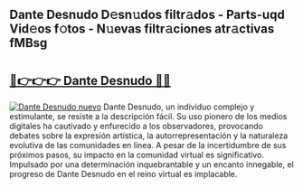 ## Dante Desnudo D𝚎sn𝚞dos filtr𝚊dos - Parts-uqd Vid𝚎os f𝚘tos - N𝚞evas filtr𝚊ciones atr𝚊ctivas fMBsg

# <h2><a href="http://mbbcyw3.tromn.icu/?c=Dante+Desnudo">🔗👉👉👉 Dante Desnudo 🔗🔗</a></h2>

[![Dante Desnudo nuevo](https://i.imgur.com/pEAQMta.gif)](http://mbbcyw3.tromn.icu/?c=Dante+Desnudo)
Dante Desnudo, un individuo complejo y estimulante, se resiste a la descripción fácil. Su uso pionero de los medios digitales ha cautivado y enfurecido a los observadores, provocando debates sobre la expresión artística, la autorrepresentación y la naturaleza evolutiva de las comunidades en línea. A pesar de la incertidumbre de sus próximos pasos, su impacto en la comunidad virtual es significativo. Impulsado por una determinación inquebrantable y un encanto innegable, el progreso de Dante Desnudo en el reino virtual es implacable.
